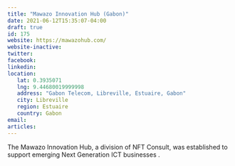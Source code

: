 ```yaml
---
title: "Mawazo Innovation Hub (Gabon)"
date: 2021-06-12T15:35:07-04:00
draft: true
id: 175
website: https://mawazohub.com/
website-inactive: 
twitter: 
facebook: 
linkedin: 
location: 
   lat: 0.3935071
   lng: 9.44680019999998
   address: "Gabon Telecom, Libreville, Estuaire, Gabon"
   city: Libreville
   region: Estuaire
   country: Gabon
email: 
articles:
---
```

The Mawazo Innovation Hub, a division of NFT Consult, was established to support emerging Next Generation ICT businesses .
